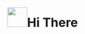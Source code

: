 <h1 align="left"><img src="https://media1.giphy.com/media/HO2cuakPoSngvitf0M/giphy.gif?cid=82a1493botrg56fcdfi82o62g8rcnxw4b858iexzy1c7htx7&rid=giphy.gif" width="45px">Hi There</h1>
